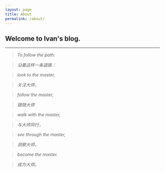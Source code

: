 ```yaml
---
layout: page
title: About
permalink: /about/
---
```


## Welcome to Ivan's blog.

***

>*To follow the path:*

>*沿着这样一条道路：*

>*look to the master,*

>*关注大师，*

>*follow the master,*

>*跟随大师*

>*walk with the master,*

>*与大师同行，*

>*see through the master,*

>*洞察大师，*

>*become the master.*

>*成为大师。*

